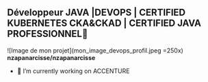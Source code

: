 ## Développeur JAVA |DEVOPS | CERTIFIED KUBERNETES CKA&CKAD | CERTIFIED JAVA PROFESSIONNEL👋
![Image de mon projet](mon_image_devops_profil.jpeg =250x)
**nzapanarcisse/nzapanarcisse** 

- 🔭 I’m currently working on ACCENTURE

